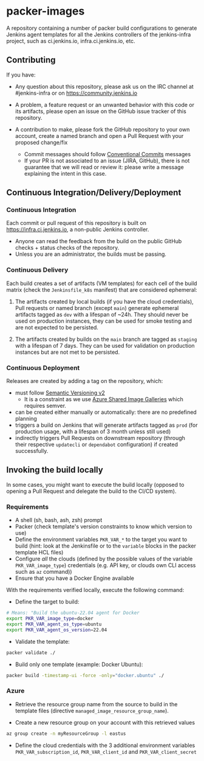 # packer-images

A repository containing a number of packer build configurations to generate Jenkins agent templates for all the Jenkins controllers
of the jenkins-infra project, such as ci.jenkins.io, infra.ci.jenkins.io, etc.

## Contributing

If you have:

* Any question about this repository, please ask us on the IRC channel at #jenkins-infra or on <https://community.jenkins.io>

* A problem, a feature request or an unwanted behavior with this code or its artifacts, please open an issue on the GitHub issue tracker of this repository.

* A contribution to make, please fork the GitHub repository to your own account, create a named branch and open a Pull Request with your proposed change/fix
  * Commit messages should follow [Conventional Commits](https://www.conventionalcommits.org/en/v1.0.0/) messages
  * If your PR is not associated to an issue (JIRA, GitHub), there is not guarantee that we will read or review it: please write a message explaining the intent in this case.

## Continuous Integration/Delivery/Deployment

### Continuous Integration

Each commit or pull request of this repository is built on <https://infra.ci.jenkins.io>, a non-public Jenkins controller.

* Anyone can read the feedback from the build on the public GitHub checks + status checks of the repository.
* Unless you are an administrator, the builds must be passing.

### Continuous Delivery

Each build creates a set of artifacts (VM templates) for each cell of the build matrix (check the `Jenkinsfile_k8s` manifest) that are considered ephemeral:

1. The artifacts created by local builds (if you have the cloud credentials), Pull requests or named branch (except `main`)
  generate ephemeral artifacts tagged as `dev` with a lifespan of ~24h.
  They should never be used on production instances, they can be used for smoke testing and are not expected to be persisted.

2. The artifacts created by builds on the `main` branch are tagged as `staging` with a lifespan of 7 days.
  They can be used for validation on production instances but are not met to be persisted.

### Continuous Deployment

Releases are created by adding a tag on the repository, which:

* must follow [Semantic Versioning v2](https://semver.org/)
  * It is a constraint as we use [Azure Shared Image Galleries](https://docs.microsoft.com/en-us/azure/virtual-machines/shared-image-galleries) which requires semver.
* can be created either manually or automatically: there are no predefined planning
* triggers a build on Jenkins that will generate artifacts tagged as `prod` (for production usage, with a lifespan of 3 month unless still used)
* indirectly triggers Pull Requests on downstream repository (through their respective `updatecli` or `dependabot` configuration) if created successfully.

## Invoking the build locally

In some cases, you might want to execute the build locally (opposed to opening a Pull Request and delegate the build to the CI/CD system).

### Requirements

* A shell (sh, bash, ash, zsh) prompt
* Packer (check template's version constraints to know which version to use)
* Define the environment variables `PKR_VAR_*` to the target you want to build (hint: look at the Jenkinsfile or to the `variable` blocks in the packer template HCL files)
* Configure *all* the clouds (defined by the possible values of the variable `PKR_VAR_image_type`) credentials (e.g. API key, or clouds own CLI access such as `az` command))
* Ensure that you have a Docker Engine available

With the requirements verified locally, execute the following command:

* Define the target to build:

```bash
# Means: "Build the ubuntu-22.04 agent for Docker
export PKR_VAR_image_type=docker
export PKR_VAR_agent_os_type=ubuntu
export PKR_VAR_agent_os_version=22.04
```

* Validate the template:

```bash
packer validate ./
```

* Build only one template (example: Docker Ubuntu):

```bash
packer build -timestamp-ui -force -only="docker.ubuntu" ./
```

### Azure

* Retrieve the resource group name from the source to build in the template files (directive `managed_image_resource_group_name`).

* Create a new resource group on your account with this retrieved values

```bash
az group create -n myResourceGroup -l eastus
```

* Define the cloud credentials with the 3 additional environment variables `PKR_VAR_subscription_id`, `PKR_VAR_client_id` and `PKR_VAR_client_secret`
